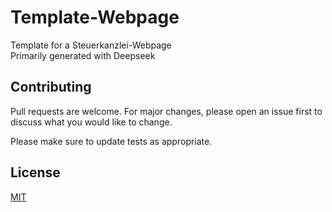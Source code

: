 # Template-Webpage
Template for a Steuerkanzlei-Webpage \
Primarily generated with Deepseek

## Contributing

Pull requests are welcome. For major changes, please open an issue first
to discuss what you would like to change.

Please make sure to update tests as appropriate.

## License

[MIT](https://choosealicense.com/licenses/mit/)
